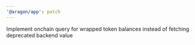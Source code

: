 ```yaml
---
'@aragon/app': patch
---
```


Implement onchain query for wrapped token balances instead of fetching deprecated backend value
